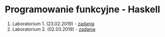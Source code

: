 # Programowanie funkcyjne - Haskell

1. Laboratorium 1. (23.02.2019) - [zadania](https://github.com/kamilpek/ug-haskell/tree/master/lab1)
2. Laboratorium 2. (02.03.2019) - [zadania](https://github.com/kamilpek/ug-haskell/tree/master/lab2)